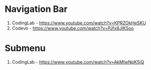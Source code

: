 # Navigation Bar
1. CodingLab - https://www.youtube.com/watch?v=KPRZOkHeSKU
2. Codevo - https://www.youtube.com/watch?v=PJfx8JlK5oo

# Submenu
1. CodingLab - https://www.youtube.com/watch?v=AkMIwNpK5jQ